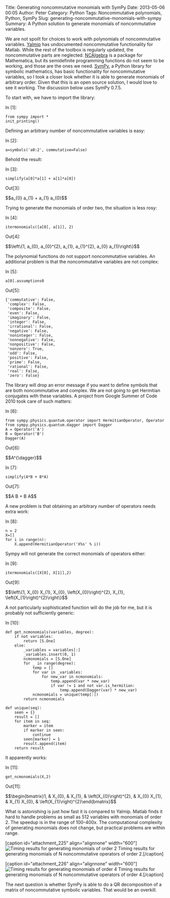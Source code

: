Title: Generating noncommutative monomials with SymPy
Date: 2013-05-06 00:05
Author: Peter
Category: Python
Tags: Noncommutative polynomials, Python, SymPy
Slug: generating-noncommutative-monomials-with-sympy
Summary: A Python solution to generate monomials of noncommutative variables.

We are not spoilt for choices to work with polynomials of noncommutative
variables. [Yalmip](http://users.isy.liu.se/johanl/yalmip/ "Yalmip") has
undocumented noncommutative functionality for Matlab. While the rest of
the toolbox is regularly updated, the noncommutative parts are
neglected. [NCAlgebra](http://www.math.ucsd.edu/~ncalg/ "NCAlgebra") is
a package for Mathematica, but its semidefinite programming functions do
not seem to be working, and those are the ones we need.
[SymPy](http://sympy.org/ "SymPy"), a Python library for symbolic
mathematics, has basic functionality for noncommutative variables, so I
took a closer look whether it is able to generate monomials of arbitrary
order. Given that this is an open source solution, I would love to see
it working. The discussion below uses SymPy 0.7.5.

To start with, we have to import the library:

<div class="cell border-box-sizing code_cell rendered">

<div class="input">

<div class="prompt input_prompt">

In [1]:

</div>

<div class="inner_cell">

<div class="input_area">

<div class="highlight">

    from sympy import *
    init_printing() 

</div>

</div>

</div>

</div>

Defining an arbitrary number of noncommutative variables is easy:

</div>

<div class="cell border-box-sizing code_cell rendered">

<div class="input">

<div class="prompt input_prompt">

In [2]:

</div>

<div class="inner_cell">

<div class="input_area">

<div class="highlight">

    a=symbols('a0:2', commutative=False)

</div>

</div>

</div>

</div>

Behold the result:

</div>

<div class="cell border-box-sizing code_cell rendered">

<div class="input">

<div class="prompt input_prompt">

In [3]:

</div>

<div class="inner_cell">

<div class="input_area">

<div class="highlight">

    simplify(a[0]*a[1] + a[1]*a[0])

</div>

</div>

</div>

</div>

<div class="output_wrapper">

<div class="output">

<div class="output_area">

<div class="prompt output_prompt">

Out[3]:

</div>

<div class="output_latex output_subarea output_pyout">

\$\$a\_{0} a\_{1} + a\_{1} a\_{0}\$\$

</div>

</div>

</div>

</div>

</div>

Trying to generate the monomials of order two, the situation is less
rosy:

<div class="cell border-box-sizing code_cell rendered">

<div class="input">

<div class="prompt input_prompt">

In [4]:

</div>

<div class="inner_cell">

<div class="input_area">

<div class="highlight">

    itermonomials([a[0], a[1]], 2)

</div>

</div>

</div>

</div>

<div class="output_wrapper">

<div class="output">

<div class="output_area">

<div class="prompt output_prompt">

Out[4]:

</div>

<div class="output_latex output_subarea output_pyout">

\$\$\\left\\{1, a\_{0}, a\_{0}\^{2}, a\_{1}, a\_{1}\^{2}, a\_{0}
a\_{1}\\right\\}\$\$

</div>

</div>

</div>

</div>

</div>

The polynomial functions do not support noncommutative variables. An
additional problem is that the noncommutative variables are not complex:

<div class="cell border-box-sizing code_cell rendered">

<div class="input">

<div class="prompt input_prompt">

In [5]:

</div>

<div class="inner_cell">

<div class="input_area">

<div class="highlight">

    a[0].assumptions0

</div>

</div>

</div>

</div>

<div class="output_wrapper">

<div class="output">

<div class="output_area">

<div class="prompt output_prompt">

Out[5]:

</div>

<div class="output_text output_subarea output_pyout">

    {'commutative': False,
     'complex': False,
     'composite': False,
     'even': False,
     'imaginary': False,
     'integer': False,
     'irrational': False,
     'negative': False,
     'noninteger': False,
     'nonnegative': False,
     'nonpositive': False,
     'nonzero': True,
     'odd': False,
     'positive': False,
     'prime': False,
     'rational': False,
     'real': False,
     'zero': False}

</div>

</div>

</div>

</div>

</div>

The library will drop an error message if you want to define symbols
that are both noncommutative and complex. We are not going to get
Hermitian conjugates with these variables. A project from Google Summer
of Code 2010 took care of such matters:

<div class="cell border-box-sizing code_cell rendered">

<div class="input">

<div class="prompt input_prompt">

In [6]:

</div>

<div class="inner_cell">

<div class="input_area">

<div class="highlight">

    from sympy.physics.quantum.operator import HermitianOperator, Operator
    from sympy.physics.quantum.dagger import Dagger
    A = Operator('A')
    B = Operator('B')
    Dagger(A)

</div>

</div>

</div>

</div>

<div class="output_wrapper">

<div class="output">

<div class="output_area">

<div class="prompt output_prompt">

Out[6]:

</div>

<div class="output_latex output_subarea output_pyout">

\$\$A\^{\\dagger}\$\$

</div>

</div>

</div>

</div>

</div>

<div class="cell border-box-sizing code_cell rendered">

<div class="input">

<div class="prompt input_prompt">

In [7]:

</div>

<div class="inner_cell">

<div class="input_area">

<div class="highlight">

    simplify(A*B + B*A)

</div>

</div>

</div>

</div>

<div class="output_wrapper">

<div class="output">

<div class="output_area">

<div class="prompt output_prompt">

Out[7]:

</div>

<div class="output_latex output_subarea output_pyout">

\$\$A B + B A\$\$

</div>

</div>

</div>

</div>

</div>

A new problem is that obtaining an arbitrary number of operators needs
extra work:

<div class="cell border-box-sizing code_cell rendered">

<div class="input">

<div class="prompt input_prompt">

In [8]:

</div>

<div class="inner_cell">

<div class="input_area">

<div class="highlight">

    n = 2
    X=[]
    for i in range(n):
        X.append(HermitianOperator('X%s' % i))

</div>

</div>

</div>

</div>

</div>

Sympy will not generate the correct monomials of operators either:

<div class="cell border-box-sizing code_cell rendered">

<div class="input">

<div class="prompt input_prompt">

In [9]:

</div>

<div class="inner_cell">

<div class="input_area">

<div class="highlight">

    itermonomials([X[0], X[1]],2)

</div>

</div>

</div>

</div>

<div class="output_wrapper">

<div class="output">

<div class="output_area">

<div class="prompt output_prompt">

Out[9]:

</div>

<div class="output_latex output_subarea output_pyout">

\$\$\\left\\{1, X\_{0} X\_{1}, X\_{0}, \\left(X\_{0}\\right)\^{2},
X\_{1}, \\left(X\_{1}\\right)\^{2}\\right\\}\$\$

</div>

</div>

</div>

</div>

</div>

A not particularly sophisticated function will do the job for me, but it
is probably not sufficiently generic:

<div class="cell border-box-sizing code_cell rendered">

<div class="input">

<div class="prompt input_prompt">

In [10]:

</div>

<div class="inner_cell">

<div class="input_area">

<div class="highlight">

    def get_ncmonomials(variables, degree):
        if not variables:
            return [S.One]
        else:
            _variables = variables[:]
            _variables.insert(0, 1)
            ncmonomials = [S.One]
            for _ in range(degree):
                temp = []
                for var in _variables:
                    for new_var in ncmonomials:
                        temp.append(var * new_var)
                        if var != 1 and not var.is_hermitian:
                            temp.append(Dagger(var) * new_var)
                ncmonomials = unique(temp[:])
            return ncmonomials

    def unique(seq):
        seen = {}
        result = []
        for item in seq:
            marker = item
            if marker in seen:
                continue
            seen[marker] = 1
            result.append(item)
        return result

</div>

</div>

</div>

</div>

</div>

It apparently works:

<div class="cell border-box-sizing code_cell rendered">

<div class="input">

<div class="prompt input_prompt">

In [11]:

</div>

<div class="inner_cell">

<div class="input_area">

<div class="highlight">

    get_ncmonomials(X,2)

</div>

</div>

</div>

</div>

<div class="output_wrapper">

<div class="output">

<div class="output_area">

<div class="prompt output_prompt">

Out[11]:

</div>

<div class="output_latex output_subarea output_pyout">

\$\$\\begin{bmatrix}1, & X\_{0}, & X\_{1}, & \\left(X\_{0}\\right)\^{2},
& X\_{0} X\_{1}, & X\_{1} X\_{0}, &
\\left(X\_{1}\\right)\^{2}\\end{bmatrix}\$\$

</div>

</div>

</div>

</div>

</div>

What is astonishing is just how fast it is compared to Yalmip. Matlab
finds it hard to handle problems as small as 512 variables with
monomials of order 2. The speedup is in the range of 100–400x. The
computational complexity of generating monomials does not change, but
practical problems are within range.

[caption id="attachment\_225" align="alignnone" width="600"]![Timing
results for generating monomials of order
2](http://peterwittek.com/wp-content/uploads/2013/05/order2.png) Timing
results for generating monomials of N noncommutative operators of order
2.[/caption]

[caption id="attachment\_226" align="alignnone" width="600"]![Timing
results for generating monomials of order
4](http://peterwittek.com/wp-content/uploads/2013/05/order4.png) Timing
results for generating monomials of N noncommutative operators of order
4.[/caption]

The next question is whether SymPy is able to do a QR decomposition of a
matrix of noncommutative symbolic variables. That would be an overkill.

